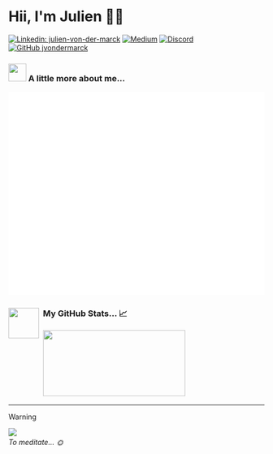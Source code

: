 # Hii, I'm Julien 👋🏽
[![Linkedin: julien-von-der-marck](https://img.shields.io/badge/Linkedin-resume-blue?style=for-the-badge&logo=Linkedin&logoColor=white&link=https://www.linkedin.com/in/julien-von-der-marck/)](https://www.linkedin.com/in/julien-von-der-marck/)
[![Medium](https://img.shields.io/badge/Medium-articles-12100E?style=for-the-badge&logo=medium&logoColor=white)](https://medium.com/@jvondermarck)
[![Discord](https://img.shields.io/badge/Discord-Contact%20Me-7289DA?style=for-the-badge&logo=discord&logoColor=white)](https://discordapp.com/users/384327361560182784)
[![GitHub jvondermarck](https://img.shields.io/github/followers/jvondermarck?label=Followers&style=for-the-badge&color=black&logo=github)](https://github.com/jvondermarck)

### <img src="https://media0.giphy.com/media/fAhzX1UyhW24KB9TBM/giphy.gif?cid=ecf05e476tjtjei7933jkhjdcbezdlel6e3t2t0t55swfkng&ep=v1_stickers_search&rid=giphy.gif&ct=s" width="35" height="35"> __A little more about me...__

<img src="carbon.svg" alt="carbon" height="400" width="600">


<!--
https://carbon.now.sh/?bg=rgba%28255%2C255%2C255%2C0%29&t=one-dark&wt=none&l=application%2Ftypescript&width=700&ds=true&dsyoff=0px&dsblur=100px&wc=true&wa=false&pv=0px&ph=0px&ln=false&fl=1&fm=Fira+Code&fs=14px&lh=133%25&si=false&es=2x&wm=false&code=const%2520Julien%2520%253D%2520%257B%250A%2520%2520pronoun%253A%2520%2522juju%2522%252C%250A%2520%2520nationality%253A%2520%2522FR%25F0%259F%25A5%2596%2522%252C%250A%2520%2520roles%253A%2520%255B%250A%2520%2520%2520%2520%2522Software%2520Engineer%2520%25F0%259F%2591%25A8%25E2%2580%258D%25F0%259F%2592%25BB%2522%252C%250A%2520%2520%2520%2520%2522Volunteer%2520Firefighter%25F0%259F%259A%2592%2522%252C%250A%2520%2520%2520%2520%2522Pizzaiolo%25F0%259F%258D%2595%2522%252C%250A%2520%2520%255D%252C%250A%2520%2520skills%253A%2520%257B%250A%2520%2520%2520%2520languages%253A%2520%255B%2522Kotlin%2522%252C%2520%2522Swift%2522%252C%2520%2522Dart%2522%252C%2520%2522JavaScript%2522%252C%2520%250A%2520%2520%2520%2520%2520%2520%2520%2520%2520%2520%2520%2520%2520%2520%2520%2520%2522TypeScript%2522%252C%2520%2522Python%2522%252C%2520%2522C%2523%2522%252C%2520%2522C%252B%252B%2520%252F%2520C%2522%252C%2520%2522SQL%2522%255D%252C%250A%2520%2520%2520%2520%250A%2520%2520%2520%2520frameworks%253A%2520%255B%2522Kotlin%2520Multiplatform%2522%252C%2520%2522Flutter%2522%252C%2520%2522Angular%2522%252C%2520%250A%2520%2520%2520%2520%2520%2520%2520%2520%2520%2520%2520%2520%2520%2520%2520%2520%2520%2522Next.js%2522%252C%2520%2522AdonisJS%2522%252C%2520%2522ASP.NET%2522%252C%2520%2522Laravel%2522%255D%252C%250A%2520%2520%2520%2520%250A%2520%2520%2520%2520tools%253A%2520%255B%2520%2522Figma%2522%252C%2520%2522Xcode%2522%252C%2520%2522Android%2520Studio%2522%255D%252C%250A%2520%2520%257D%252C%250A%2520%2520beliefs%253A%2520%255B%250A%2520%2520%2520%2520%2522I%2520support%2520clean%2520code%25F0%259F%258C%25B1%2522%252C%250A%2520%2520%2520%2520%2522I%2520support%2520open%2520source%2520projects%25F0%259F%2597%25BA%25EF%25B8%258F%2522%250A%2520%2520%255D%250A%257D%250A

```typescript
const Julien = {
  pronoun: "juju",
  nationality: "FR🥖",
  roles: [
    "Software Engineer 👨‍💻",
    "Volunteer Firefighter🚒",
    "Pizzaiolo🍕",
  ],
  skills: {
    languages: ["Kotlin", "Swift", "Dart", "JavaScript", "TypeScript", "Python", "C#", "C++ / C", "SQL"],
    frameworks: ["Kotlin Multiplatform", "Flutter", "Angular", "Next.js", "AdonisJS", "ASP.NET", "Laravel"],
    tools: [ "Figma", "Xcode", "Android Studio"],
  },
  beliefs: [
    "I support clean code🌱",
    "I support open source projects🗺️"
  ]
}
```
-->

### <img align="left" width="60" height="60" src="https://media4.giphy.com/media/KzJkzjggfGN5Py6nkT/giphy.gif?cid=ecf05e47nzb9exsdzr7clsqrhrs8ujs8i1xir85wrysh6fx3&ep=v1_stickers_search&rid=giphy.gif&ct=s"> &nbsp; __My GitHub Stats... 📈__
<div align="left">
  &nbsp; 
  <img align="" width="280" height="130" src="https://github-readme-stats.vercel.app/api?username=jvondermarck&theme=dark&show_icons=true" />
</div>

---

> [!WARNING]
> <img width="130" width="130" src="https://media0.giphy.com/media/p2GaqIvO2CghxLofci/giphy.gif?cid=ecf05e47q75jdkqxv7v0t0obj9205dkxhg89fnom2p9lc84c&ep=v1_stickers_search&rid=giphy.gif&ct=s"> </br>
> _To meditate... 🌞_
